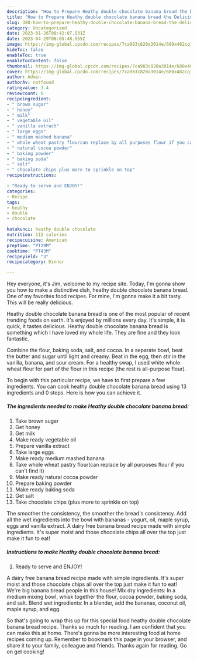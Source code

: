 ```yaml
---
description: "How to Prepare Heathy double chocolate banana bread the Delicious"
title: "How to Prepare Heathy double chocolate banana bread the Delicious"
slug: 388-how-to-prepare-heathy-double-chocolate-banana-bread-the-delicious
category: Uncategorized
date: 2023-01-26T08:42:07.531Z
date: 2023-04-29T06:05:48.555Z
image: https://img-global.cpcdn.com/recipes/7ca983c820a3014e/680x482cq70/heathy-double-chocolate-banana-bread-recipe-main-photo.jpg
hideToc: false
enableToc: true
enableTocContent: false
thumbnail: https://img-global.cpcdn.com/recipes/7ca983c820a3014e/680x482cq70/heathy-double-chocolate-banana-bread-recipe-main-photo.jpg
cover: https://img-global.cpcdn.com/recipes/7ca983c820a3014e/680x482cq70/heathy-double-chocolate-banana-bread-recipe-main-photo.jpg
author: Admin
authorAv: notfound
ratingvalue: 3.4
reviewcount: 6
recipeingredient:
- " brown sugar"
- " honey"
- " milk"
- " vegetable oil"
- " vanilla extract"
- " large eggs"
- " medium mashed banana"
- " whole wheat pastry flourcan replace by all purposes flour if you cant find it"
- " natural cocoa powder"
- " baking powder"
- " baking soda"
- " salt"
- " chocolate chips plus more to sprinkle on top"
recipeinstructions:

- "Ready to serve and ENJOY!"
categories:
- Recipe
tags:
- heathy
- double
- chocolate

katakunci: heathy double chocolate 
nutrition: 112 calories
recipecuisine: American
preptime: "PT29M"
cooktime: "PT43M"
recipeyield: "3"
recipecategory: Dinner

---
```



Hey everyone, it's Jim, welcome to my recipe site. Today, I'm gonna show you how to make a distinctive dish, heathy double chocolate banana bread. One of my favorites food recipes. For mine, I'm gonna make it a bit tasty. This will be really delicious.

Heathy double chocolate banana bread is one of the most popular of recent trending foods on earth. It's enjoyed by millions every day. It's simple, it is quick, it tastes delicious. Heathy double chocolate banana bread is something which I have loved my whole life. They are fine and they look fantastic.

Combine the flour, baking soda, salt, and cocoa. In a separate bowl, beat the butter and sugar until light and creamy. Beat in the egg, then stir in the vanilla, banana, and sour cream. For a healthy swap, I used white whole wheat flour for part of the flour in this recipe (the rest is all-purpose flour).


To begin with this particular recipe, we have to first prepare a few ingredients. You can cook heathy double chocolate banana bread using 13 ingredients and 0 steps. Here is how you can achieve it.

<!--inarticleads1-->

##### The ingredients needed to make Heathy double chocolate banana bread:

1. Take  brown sugar
1. Get  honey
1. Get  milk
1. Make ready  vegetable oil
1. Prepare  vanilla extract
1. Take  large eggs
1. Make ready  medium mashed banana
1. Take  whole wheat pastry flour(can replace by all purposes flour if you can’t find it)
1. Make ready  natural cocoa powder
1. Prepare  baking powder
1. Make ready  baking soda
1. Get  salt
1. Take  chocolate chips (plus more to sprinkle on top)


The smoother the consistency, the smoother the bread&#39;s consistency. Add all the wet ingredients into the bowl with bananas - yogurt, oil, maple syrup, eggs and vanilla extract. A dairy free banana bread recipe made with simple ingredients. It&#39;s super moist and those chocolate chips all over the top just make it fun to eat! 

<!--inarticleads2-->

##### Instructions to make Heathy double chocolate banana bread:


1. Ready to serve and ENJOY!

A dairy free banana bread recipe made with simple ingredients. It&#39;s super moist and those chocolate chips all over the top just make it fun to eat! We&#39;re big banana bread people in this house! Mix dry ingredients: In a medium mixing bowl, whisk together the flour, cocoa powder, baking soda, and salt. Blend wet ingredients: In a blender, add the bananas, coconut oil, maple syrup, and egg. 

So that's going to wrap this up for this special food heathy double chocolate banana bread recipe. Thanks so much for reading. I am confident that you can make this at home. There's gonna be more interesting food at home recipes coming up. Remember to bookmark this page in your browser, and share it to your family, colleague and friends. Thanks again for reading. Go on get cooking!
